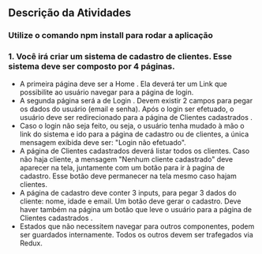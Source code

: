 ## Descrição da Atividades

### Utilize o comando npm install para rodar a aplicação

### 1. Você irá criar um sistema de cadastro de clientes. Esse sistema deve ser composto por 4 páginas.
  * A primeira página deve ser a Home . Ela deverá ter um Link que possibilite ao usuário navegar para a página de login.
  * A segunda página será a de Login . Devem existir 2 campos para pegar os dados do usuário (email e senha). Após o login ser efetuado, o usuário deve ser redirecionado para a página de Clientes cadastrados .
  * Caso o login não seja feito, ou seja, o usuário tenha mudado à mão o link do sistema e ido para a página de cadastro ou de clientes, a única mensagem exibida deve ser: "Login não efetuado".
  * A página de Clientes cadastrados deverá listar todos os clientes. Caso não haja cliente, a mensagem "Nenhum cliente cadastrado" deve aparecer na tela, juntamente com um botão para ir à pagina de cadastro. Esse botão deve permanecer na tela mesmo caso hajam clientes.
  * A página de cadastro deve conter 3 inputs, para pegar 3 dados do cliente: nome, idade e email. Um botão deve gerar o cadastro. Deve haver também na página um botão que leve o usuário para a página de Clientes cadastrados .
  * Estados que não necessitem navegar para outros componentes, podem ser guardados internamente. Todos os outros devem ser trafegados via Redux.
